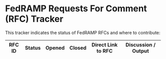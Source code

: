 # FedRAMP Requests For Comment (RFC) Tracker

This tracker indicates the status of FedRAMP RFCs and where to contribute:

| RFC ID | Status | Opened | Closed | Direct Link to RFC | Discussion / Output |
| ------ | ------ | ------ | ------ | ------------------ | ------------------- |
